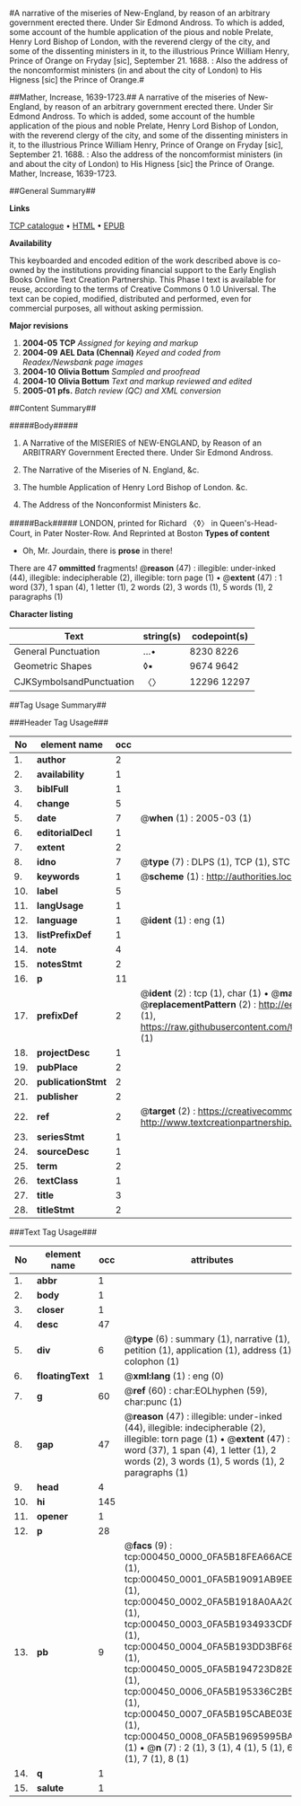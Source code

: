 #A narrative of the miseries of New-England, by reason of an arbitrary government erected there. Under Sir Edmond Andross. To which is added, some account of the humble application of the pious and noble Prelate, Henry Lord Bishop of London, with the reverend clergy of the city, and some of the dissenting ministers in it, to the illustrious Prince William Henry, Prince of Orange on Fryday [sic], September 21. 1688. : Also the address of the noncomformist ministers (in and about the city of London) to His Higness [sic] the Prince of Orange.#

##Mather, Increase, 1639-1723.##
A narrative of the miseries of New-England, by reason of an arbitrary government erected there. Under Sir Edmond Andross. To which is added, some account of the humble application of the pious and noble Prelate, Henry Lord Bishop of London, with the reverend clergy of the city, and some of the dissenting ministers in it, to the illustrious Prince William Henry, Prince of Orange on Fryday [sic], September 21. 1688. : Also the address of the noncomformist ministers (in and about the city of London) to His Higness [sic] the Prince of Orange.
Mather, Increase, 1639-1723.

##General Summary##

**Links**

[TCP catalogue](http://www.ota.ox.ac.uk/tcp/)  • 
[HTML](http://tei.it.ox.ac.uk/tcp/Texts-HTML/free/N00/N00368.html)  • 
[EPUB](http://tei.it.ox.ac.uk/tcp/Texts-EPUB/free/N00/N00368.epub)

**Availability**

This keyboarded and encoded edition of the
	       work described above is co-owned by the institutions
	       providing financial support to the Early English Books
	       Online Text Creation Partnership. This Phase I text is
	       available for reuse, according to the terms of Creative
	       Commons 0 1.0 Universal. The text can be copied,
	       modified, distributed and performed, even for
	       commercial purposes, all without asking permission.

**Major revisions**

1. __2004-05__ __TCP__ *Assigned for keying and markup*
1. __2004-09__ __AEL Data (Chennai)__ *Keyed and coded from Readex/Newsbank page images*
1. __2004-10__ __Olivia Bottum__ *Sampled and proofread*
1. __2004-10__ __Olivia Bottum__ *Text and markup reviewed and edited*
1. __2005-01__ __pfs.__ *Batch review (QC) and XML conversion*

##Content Summary##

#####Body#####

1. A Narrative of the MISERIES of NEW-ENGLAND, by Reason of an ARBITRARY Government Erected there. Under Sir Edmond Andross.

1. The Narrative of the Miseries of N. England, &c.

1. The humble Application of Henry Lord Bishop of London. &c.

1. The Address of the Nonconformist Ministers &c.

#####Back#####
LONDON, printed for Richard 〈◊〉 in Queen's-Head-Court, in Pater Noster-Row. And Reprinted at Boston 
**Types of content**

  * Oh, Mr. Jourdain, there is **prose** in there!

There are 47 **ommitted** fragments! 
 @__reason__ (47) : illegible: under-inked (44), illegible: indecipherable (2), illegible: torn page (1)  •  @__extent__ (47) : 1 word (37), 1 span (4), 1 letter (1), 2 words (2), 3 words (1), 5 words (1), 2 paragraphs (1)

**Character listing**


|Text|string(s)|codepoint(s)|
|---|---|---|
|General Punctuation|…•|8230 8226|
|Geometric Shapes|◊▪|9674 9642|
|CJKSymbolsandPunctuation|〈〉|12296 12297|

##Tag Usage Summary##

###Header Tag Usage###

|No|element name|occ|attributes|
|---|---|---|---|
|1.|__author__|2||
|2.|__availability__|1||
|3.|__biblFull__|1||
|4.|__change__|5||
|5.|__date__|7| @__when__ (1) : 2005-03 (1)|
|6.|__editorialDecl__|1||
|7.|__extent__|2||
|8.|__idno__|7| @__type__ (7) : DLPS (1), TCP (1), STC (2), NOTIS (1), IMAGE-SET (1), EVANS-CITATION (1)|
|9.|__keywords__|1| @__scheme__ (1) : http://authorities.loc.gov/ (1)|
|10.|__label__|5||
|11.|__langUsage__|1||
|12.|__language__|1| @__ident__ (1) : eng (1)|
|13.|__listPrefixDef__|1||
|14.|__note__|4||
|15.|__notesStmt__|2||
|16.|__p__|11||
|17.|__prefixDef__|2| @__ident__ (2) : tcp (1), char (1)  •  @__matchPattern__ (2) : ([0-9\-]+):([0-9IVX]+) (1), (.+) (1)  •  @__replacementPattern__ (2) : http://eebo.chadwyck.com/downloadtiff?vid=$1&page=$2 (1), https://raw.githubusercontent.com/textcreationpartnership/Texts/master/tcpchars.xml#$1 (1)|
|18.|__projectDesc__|1||
|19.|__pubPlace__|2||
|20.|__publicationStmt__|2||
|21.|__publisher__|2||
|22.|__ref__|2| @__target__ (2) : https://creativecommons.org/publicdomain/zero/1.0/ (1), http://www.textcreationpartnership.org/docs/. (1)|
|23.|__seriesStmt__|1||
|24.|__sourceDesc__|1||
|25.|__term__|2||
|26.|__textClass__|1||
|27.|__title__|3||
|28.|__titleStmt__|2||


###Text Tag Usage###

|No|element name|occ|attributes|
|---|---|---|---|
|1.|__abbr__|1||
|2.|__body__|1||
|3.|__closer__|1||
|4.|__desc__|47||
|5.|__div__|6| @__type__ (6) : summary (1), narrative (1), petition (1), application (1), address (1), colophon (1)|
|6.|__floatingText__|1| @__xml:lang__ (1) : eng (0)|
|7.|__g__|60| @__ref__ (60) : char:EOLhyphen (59), char:punc (1)|
|8.|__gap__|47| @__reason__ (47) : illegible: under-inked (44), illegible: indecipherable (2), illegible: torn page (1)  •  @__extent__ (47) : 1 word (37), 1 span (4), 1 letter (1), 2 words (2), 3 words (1), 5 words (1), 2 paragraphs (1)|
|9.|__head__|4||
|10.|__hi__|145||
|11.|__opener__|1||
|12.|__p__|28||
|13.|__pb__|9| @__facs__ (9) : tcp:000450_0000_0FA5B18FEA66ACE0 (1), tcp:000450_0001_0FA5B19091AB9EE0 (1), tcp:000450_0002_0FA5B1918A0AA208 (1), tcp:000450_0003_0FA5B1934933CDF0 (1), tcp:000450_0004_0FA5B193DD3BF688 (1), tcp:000450_0005_0FA5B194723D82E0 (1), tcp:000450_0006_0FA5B195336C2B58 (1), tcp:000450_0007_0FA5B195CABE03E8 (1), tcp:000450_0008_0FA5B19695995BA0 (1)  •  @__n__ (7) : 2 (1), 3 (1), 4 (1), 5 (1), 6 (1), 7 (1), 8 (1)|
|14.|__q__|1||
|15.|__salute__|1||

